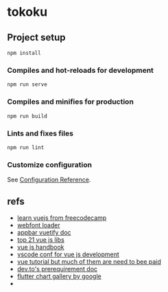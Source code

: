 # tokoku

## Project setup
```
npm install
```

### Compiles and hot-reloads for development
```
npm run serve
```

### Compiles and minifies for production
```
npm run build
```

### Lints and fixes files
```
npm run lint
```

### Customize configuration
See [Configuration Reference](https://cli.vuejs.org/config/).

## refs
- [learn vuejs from freecodecamp](https://www.youtube.com/watch?v=4deVCNJq3qc)
- [webfont loader](https://github.com/typekit/webfontloader)
- [appbar vuetify doc](https://vuetifyjs.com/en/components/app-bars)
- [top 21 vue js libs](https://hackernoon.com/21-top-vue-js-ui-libraries-for-your-app-4556e5a9060e)
- [vue js handbook](https://drive.google.com/drive/folders/1tyTNux2-az1yn-PsT8k7OOZTcRCBIb92)
- [vscode conf for vue js development](https://dev.to/ferasdawod/setting-up-eslint-for-a-vuejs-project-using-vs-code-i54)
- [vue tutorial but much of them are need to bee paid](https://madewithvuejs.com/tutorials)
- [dev.to's prerequirement doc](https://docs.dev.to/frontend/plain-js/)
- [flutter chart gallery by google](https://google.github.io/charts/flutter/gallery.html)
- 
